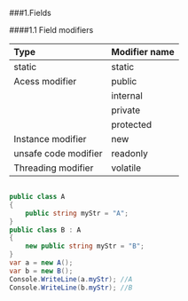 
###1.Fields

####1.1 Field modifiers

|Type | Modifier name |
|:----|:--------------|
| static | static |
| Acess modifier | public |
|                | internal |
|                | private |
|                | protected |
| Instance modifier | new |
| unsafe code modifier | readonly |
| Threading modifier | volatile |




```cs

public class A
{
    public string myStr = "A";
}
public class B : A
{
    new public string myStr = "B";
}
var a = new A();
var b = new B();
Console.WriteLine(a.myStr); //A
Console.WriteLine(b.myStr); //B

```
